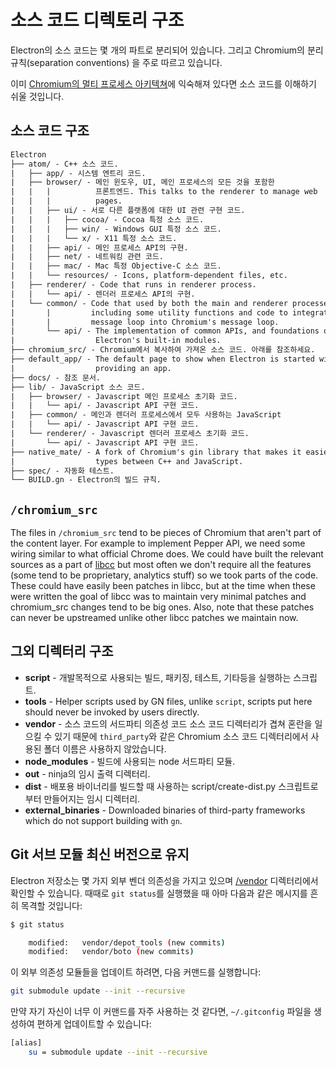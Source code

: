 # 소스 코드 디렉토리 구조

Electron의 소스 코드는 몇 개의 파트로 분리되어 있습니다. 그리고 Chromium의 분리 규칙(separation conventions) 을 주로 따르고 있습니다.

이미 [Chromium의 멀티 프로세스 아키텍쳐](https://dev.chromium.org/developers/design-documents/multi-process-architecture)에 익숙해져 있다면 소스 코드를 이해하기 쉬울 것입니다.

## 소스 코드 구조

```diff
Electron
├── atom/ - C++ 소스 코드.
|   ├── app/ - 시스템 엔트리 코드.
|   ├── browser/ - 메인 윈도우, UI, 메인 프로세스의 모든 것을 포함한
|   |   |          프론트엔드. This talks to the renderer to manage web
|   |   |          pages.
|   |   ├── ui/ - 서로 다른 플랫폼에 대한 UI 관련 구현 코드.
|   |   |   ├── cocoa/ - Cocoa 특정 소스 코드.
|   |   |   ├── win/ - Windows GUI 특정 소스 코드.
|   |   |   └── x/ - X11 특정 소스 코드.
|   |   ├── api/ - 메인 프로세스 API의 구현.
|   |   ├── net/ - 네트워킹 관련 코드.
|   |   ├── mac/ - Mac 특정 Objective-C 소스 코드.
|   |   └── resources/ - Icons, platform-dependent files, etc.
|   ├── renderer/ - Code that runs in renderer process.
|   |   └── api/ - 렌더러 프로세스 API의 구현.
|   └── common/ - Code that used by both the main and renderer processes,
|       |         including some utility functions and code to integrate node's
|       |         message loop into Chromium's message loop.
|       └── api/ - The implementation of common APIs, and foundations of
|                  Electron's built-in modules.
├── chromium_src/ - Chromium에서 복사하여 가져온 소스 코드. 아래를 참조하세요.
├── default_app/ - The default page to show when Electron is started without
|                  providing an app.
├── docs/ - 참조 문서.
├── lib/ - JavaScript 소스 코드.
|   ├── browser/ - Javascript 메인 프로세스 초기화 코드.
|   |   └── api/ - Javascript API 구현 코드.
|   ├── common/ - 메인과 렌더러 프로세스에서 모두 사용하는 JavaScript
|   |   └── api/ - Javascript API 구현 코드.
|   └── renderer/ - Javascript 렌더러 프로세스 초기화 코드.
|       └── api/ - Javascript API 구현 코드.
├── native_mate/ - A fork of Chromium's gin library that makes it easier to marshal
|                  types between C++ and JavaScript.
├── spec/ - 자동화 테스트.
└── BUILD.gn - Electron의 빌드 규칙.
```

## `/chromium_src`

The files in `/chromium_src` tend to be pieces of Chromium that aren't part of the content layer. For example to implement Pepper API, we need some wiring similar to what official Chrome does. We could have built the relevant sources as a part of [libcc](../glossary.md#libchromiumcontent) but most often we don't require all the features (some tend to be proprietary, analytics stuff) so we took parts of the code. These could have easily been patches in libcc, but at the time when these were written the goal of libcc was to maintain very minimal patches and chromium_src changes tend to be big ones. Also, note that these patches can never be upstreamed unlike other libcc patches we maintain now.

## 그외 디렉터리 구조

* **script** - 개발목적으로 사용되는 빌드, 패키징, 테스트, 기타등을 실행하는 스크립트.
* **tools** - Helper scripts used by GN files, unlike `script`, scripts put here should never be invoked by users directly.
* **vendor** - 소스 코드의 서드파티 의존성 코드 소스 코드 디렉터리가 겹쳐 혼란을 일으킬 수 있기 때문에 `third_party`와 같은 Chromium 소스 코드 디렉터리에서 사용된 폴더 이름은 사용하지 않았습니다.
* **node_modules** - 빌드에 사용되는 node 서드파티 모듈.
* **out** - ninja의 임시 출력 디렉터리.
* **dist** - 배포용 바이너리를 빌드할 때 사용하는 script/create-dist.py 스크립트로부터 만들어지는 임시 디렉터리.
* **external_binaries** - Downloaded binaries of third-party frameworks which do not support building with `gn`.

## Git 서브 모듈 최신 버전으로 유지

Electron 저장소는 몇 가지 외부 벤더 의존성을 가지고 있으며 [/vendor][vendor] 디렉터리에서 확인할 수 있습니다. 때때로 `git status`를 실행했을 때 아마 다음과 같은 메시지를 흔히 목격할 것입니다:

```sh
$ git status

    modified:   vendor/depot_tools (new commits)
    modified:   vendor/boto (new commits)
```

이 외부 의존성 모듈들을 업데이트 하려면, 다음 커맨드를 실행합니다:

```sh
git submodule update --init --recursive
```

만약 자기 자신이 너무 이 커맨드를 자주 사용하는 것 같다면, `~/.gitconfig` 파일을 생성하여 편하게 업데이트할 수 있습니다:

```sh
[alias]
	su = submodule update --init --recursive
```

[vendor]: https://github.com/electron/electron/tree/master/vendor
